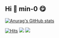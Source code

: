 ## Hi 👋 min-0 😋

[![Anurag's GitHub stats](https://github-readme-stats.vercel.app/api?username=min-0&show_icons=true&theme=dracula&count_private=false)](https://github.com/anuraghazra/github-readme-stats)
<!--![Top Langs](https://github-readme-stats.vercel.app/api/top-langs/?username=min-0&layout=compact&theme=dracula) //개발 언어 표-->

[![Hits](https://hits.seeyoufarm.com/api/count/incr/badge.svg?url=https%3A%2F%2Fgithub.com%2Fmin-0&count_bg=%2345DF22&title_bg=%23555555&icon=github.svg&icon_color=%23FFE4C4&title=hits&edge_flat=false)](https://hits.seeyoufarm.com)
<a href="https://min-0.tistory.com/"><img src="https://img.shields.io/badge/My tech blog-A9BCF5?style=flat-square&logo=GitHub Sponsors&logoColor=white&link=https://wonjongah.tistory.com/"/></a>
<a href="https://www.instagram.com/m.__.y01/" target="_blank"><img src="https://img.shields.io/badge/Instagram-E4405F?style=flat-square&logo=Instagram&logoColor=white"/></a>


<!--
**min-0/min-0** is a ✨ _special_ ✨ repository because its `README.md` (this file) appears on your GitHub profile.

Here are some ideas to get you started:

- 🔭 I’m currently working on ...
- 🌱 I’m currently learning ...
- 👯 I’m looking to collaborate on ...
- 🤔 I’m looking for help with ...
- 💬 Ask me about ...
- 📫 How to reach me: ...
- 😄 Pronouns: ...
- ⚡ Fun fact: ...
-->
